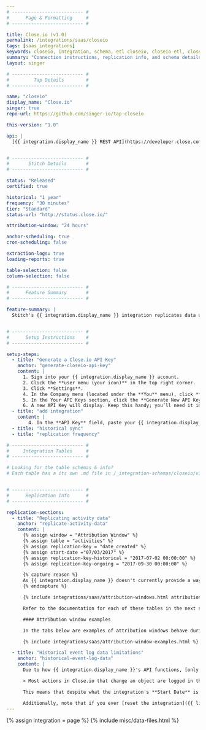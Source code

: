 ```yaml
---
# -------------------------- #
#      Page & Formatting     #
# -------------------------- #

title: Close.io (v1.0)
permalink: /integrations/saas/closeio
tags: [saas_integrations]
keywords: closeio, integration, schema, etl closeio, closeio etl, closeio schema
summary: "Connection instructions, replication info, and schema details for Stitch's Close.io integration."
layout: singer

# -------------------------- #
#         Tap Details        #
# -------------------------- #

name: "closeio"
display_name: "Close.io"
singer: true
repo-url: https://github.com/singer-io/tap-closeio

this-version: "1.0"

api: |
  [{{ integration.display_name }} REST API](https://developer.close.com/){:target="new"}


# -------------------------- #
#       Stitch Details       #
# -------------------------- #

status: "Released"
certified: true

historical: "1 year"
frequency: "30 minutes"
tier: "Standard"
status-url: "http://status.close.io/"

attribution-window: "24 hours"

anchor-scheduling: true
cron-scheduling: false

extraction-logs: true
loading-reports: true

table-selection: false
column-selection: false

# -------------------------- #
#      Feature Summary       #
# -------------------------- #

feature-summary: |
  Stitch's {{ integration.display_name }} integration replicates data using the {{ integration.api | flatify }}. Refer to the [Schema](#schema) section for a list of objects available for replication.


# -------------------------- #
#      Setup Instructions    #
# -------------------------- #

setup-steps:
  - title: "Generate a Close.io API Key"
    anchor: "generate-closeio-api-key"
    content: |
      1. Sign into your {{ integration.display_name }} account.
      2. Click the **user menu (your icon)** in the top right corner.
      3. Click **Settings**.
      4. In the Company menu (located under the **You** menu), click **Your API Keys**.
      5. In the Your API Keys section, click the **Generate New API Key** button.
      6. A new API Key will display. Keep this handy; you’ll need it in the next step.
  - title: "add integration"
    content: |
        4. In the **API Key** field, paste your {{ integration.display_name }} API Key.
  - title: "historical sync"
  - title: "replication frequency"

# -------------------------- #
#     Integration Tables     #
# -------------------------- #

# Looking for the table schemas & info?
# Each table has a its own .md file in /_integration-schemas/closeio/v1


# -------------------------- #
#      Replication Info      #
# -------------------------- #

replication-sections:
  - title: "Replicating activity data"
    anchor: "replicate-activity-data"
    content: |
      {% assign window = "Attribution Window" %}
      {% assign table = "activities" %}
      {% assign replication-key = "date_created" %}
      {% assign start-date ="07/03/2017" %}
      {% assign replication-key-historical = "2017-07-02 00:00:00" %}
      {% assign replication-key-ongoing = "2017-09-30 00:00:00" %}

      {% capture reason %}
      As {{ integration.display_name }} doesn't currently provide a way to query for activities based on modification time, Stitch replicates data in this way to ensure updated activities are captured. A list of available querying methods can be found in [{{ integration.display_name }}'s documentation](https://developer.close.io/#activities-list-or-filter-all-activity-types){:target="new"}.
      {% endcapture %}

      {% include integrations/saas/attribution-windows.html attribution-reason=reason%}

      Refer to the documentation for each of these tables in the next section for more info.

      #### Attribution window examples

      In the tabs below are examples of attribution windows behave during historical (initial) and ongoing replication jobs.

      {% include integrations/saas/attribution-window-examples.html %}

  - title: "Historical event log data limitations"
    anchor: "historical-event-log-data"
    content: |
      Due to how {{ integration.display_name }}'s API functions, [only 30 days of historical data is available for event logs](https://developer.close.io/#event-log){:target="new"}:

      > Most actions in Close.io that change an object are logged in the event log. For example, creating a lead, sending an email, or deleting a note will create an event log entry. The event log API allows you to access these events, up to 30 days back in history.

      This means that despite what the integration's **Start Date** is set to, Stitch will only be able to retrieve 30 days of historical data **from the connection date** for the `event_log` table.

      Additionally, note that if you ever [reset the integration]({{ link.replication.saas-historical | prepend: site.baseurl }}), this will also apply to the date the integration is reset.
---
```

{% assign integration = page %}
{% include misc/data-files.html %}